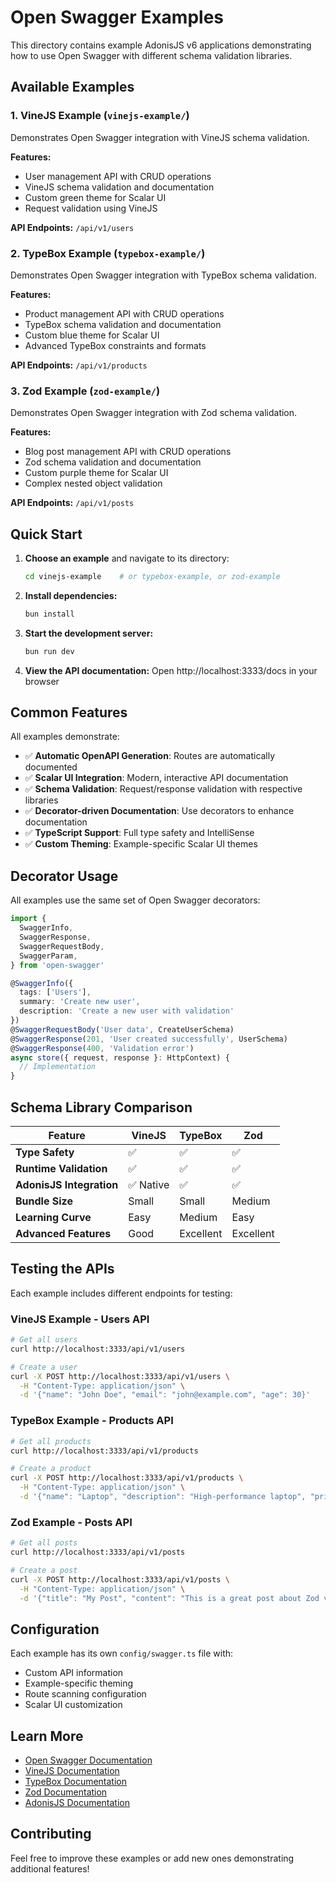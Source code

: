 # Open Swagger Examples

This directory contains example AdonisJS v6 applications demonstrating how to use Open Swagger with different schema validation libraries.

## Available Examples

### 1. VineJS Example (`vinejs-example/`)

Demonstrates Open Swagger integration with VineJS schema validation.

**Features:**

- User management API with CRUD operations
- VineJS schema validation and documentation
- Custom green theme for Scalar UI
- Request validation using VineJS

**API Endpoints:** `/api/v1/users`

### 2. TypeBox Example (`typebox-example/`)

Demonstrates Open Swagger integration with TypeBox schema validation.

**Features:**

- Product management API with CRUD operations
- TypeBox schema validation and documentation
- Custom blue theme for Scalar UI
- Advanced TypeBox constraints and formats

**API Endpoints:** `/api/v1/products`

### 3. Zod Example (`zod-example/`)

Demonstrates Open Swagger integration with Zod schema validation.

**Features:**

- Blog post management API with CRUD operations
- Zod schema validation and documentation
- Custom purple theme for Scalar UI
- Complex nested object validation

**API Endpoints:** `/api/v1/posts`

## Quick Start

1. **Choose an example** and navigate to its directory:

   ```bash
   cd vinejs-example    # or typebox-example, or zod-example
   ```

2. **Install dependencies:**

   ```bash
   bun install
   ```

3. **Start the development server:**

   ```bash
   bun run dev
   ```

4. **View the API documentation:**
   Open http://localhost:3333/docs in your browser

## Common Features

All examples demonstrate:

- ✅ **Automatic OpenAPI Generation**: Routes are automatically documented
- ✅ **Scalar UI Integration**: Modern, interactive API documentation
- ✅ **Schema Validation**: Request/response validation with respective libraries
- ✅ **Decorator-driven Documentation**: Use decorators to enhance documentation
- ✅ **TypeScript Support**: Full type safety and IntelliSense
- ✅ **Custom Theming**: Example-specific Scalar UI themes

## Decorator Usage

All examples use the same set of Open Swagger decorators:

```typescript
import {
  SwaggerInfo,
  SwaggerResponse,
  SwaggerRequestBody,
  SwaggerParam,
} from 'open-swagger'

@SwaggerInfo({
  tags: ['Users'],
  summary: 'Create new user',
  description: 'Create a new user with validation'
})
@SwaggerRequestBody('User data', CreateUserSchema)
@SwaggerResponse(201, 'User created successfully', UserSchema)
@SwaggerResponse(400, 'Validation error')
async store({ request, response }: HttpContext) {
  // Implementation
}
```

## Schema Library Comparison

| Feature                  | VineJS    | TypeBox   | Zod       |
| ------------------------ | --------- | --------- | --------- |
| **Type Safety**          | ✅        | ✅        | ✅        |
| **Runtime Validation**   | ✅        | ✅        | ✅        |
| **AdonisJS Integration** | ✅ Native | ✅        | ✅        |
| **Bundle Size**          | Small     | Small     | Medium    |
| **Learning Curve**       | Easy      | Medium    | Easy      |
| **Advanced Features**    | Good      | Excellent | Excellent |

## Testing the APIs

Each example includes different endpoints for testing:

### VineJS Example - Users API

```bash
# Get all users
curl http://localhost:3333/api/v1/users

# Create a user
curl -X POST http://localhost:3333/api/v1/users \
  -H "Content-Type: application/json" \
  -d '{"name": "John Doe", "email": "john@example.com", "age": 30}'
```

### TypeBox Example - Products API

```bash
# Get all products
curl http://localhost:3333/api/v1/products

# Create a product
curl -X POST http://localhost:3333/api/v1/products \
  -H "Content-Type: application/json" \
  -d '{"name": "Laptop", "description": "High-performance laptop", "price": 1299.99, "categoryId": 1}'
```

### Zod Example - Posts API

```bash
# Get all posts
curl http://localhost:3333/api/v1/posts

# Create a post
curl -X POST http://localhost:3333/api/v1/posts \
  -H "Content-Type: application/json" \
  -d '{"title": "My Post", "content": "This is a great post about Zod validation", "authorId": 1}'
```

## Configuration

Each example has its own `config/swagger.ts` file with:

- Custom API information
- Example-specific theming
- Route scanning configuration
- Scalar UI customization

## Learn More

- [Open Swagger Documentation](https://github.com/DreamsHive/open-swagger)
- [VineJS Documentation](https://vinejs.dev/)
- [TypeBox Documentation](https://github.com/sinclairzx81/typebox)
- [Zod Documentation](https://zod.dev/)
- [AdonisJS Documentation](https://adonisjs.com/)

## Contributing

Feel free to improve these examples or add new ones demonstrating additional features!
